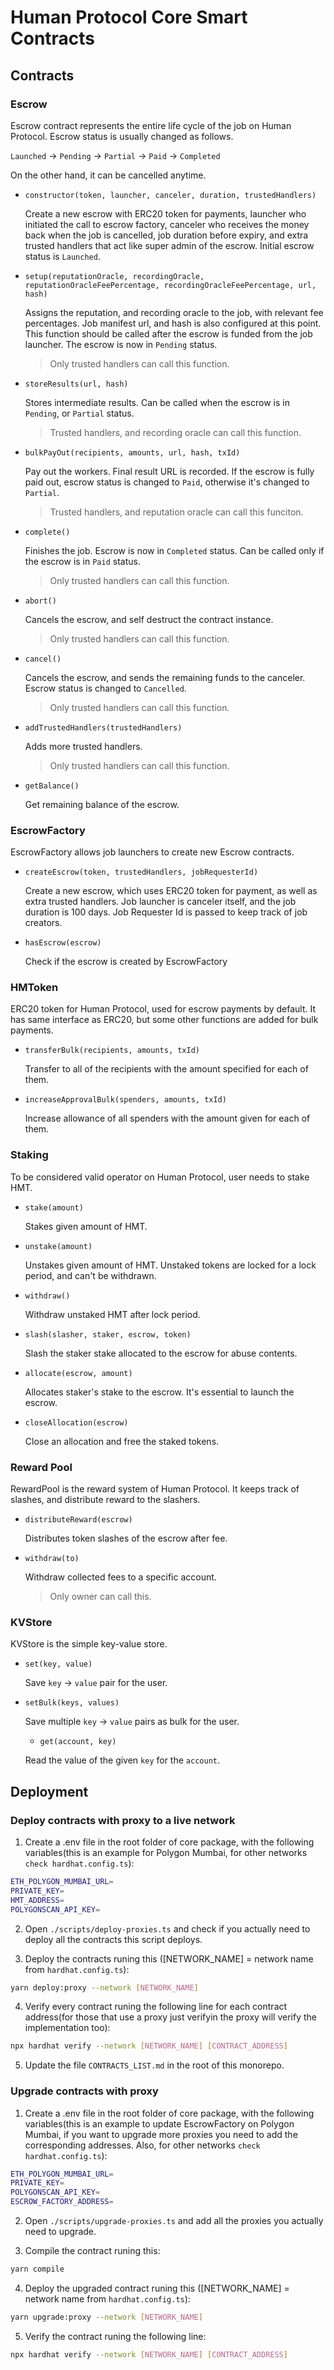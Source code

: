 # Human Protocol Core Smart Contracts

## Contracts

### Escrow

Escrow contract represents the entire life cycle of the job on Human Protocol. Escrow status is usually changed as follows.

`Launched` -> `Pending` -> `Partial` -> `Paid` -> `Completed`

On the other hand, it can be cancelled anytime.

- `constructor(token, launcher, canceler, duration, trustedHandlers)`

  Create a new escrow with ERC20 token for payments, launcher who initiated the call to escrow factory, canceler who receives the money back when the job is cancelled, job duration before expiry, and extra trusted handlers that act like super admin of the escrow. Initial escrow status is `Launched`.

- `setup(reputationOracle, recordingOracle, reputationOracleFeePercentage, recordingOracleFeePercentage, url, hash)`

  Assigns the reputation, and recording oracle to the job, with relevant fee percentages. Job manifest url, and hash is also configured at this point. This function should be called after the escrow is funded from the job launcher. The escrow is now in `Pending` status.

  > Only trusted handlers can call this function.

- `storeResults(url, hash)`

  Stores intermediate results. Can be called when the escrow is in `Pending`, or `Partial` status.

  > Trusted handlers, and recording oracle can call this function.

- `bulkPayOut(recipients, amounts, url, hash, txId)`

  Pay out the workers. Final result URL is recorded. If the escrow is fully paid out, escrow status is changed to `Paid`, otherwise it's changed to `Partial`.

  > Trusted handlers, and reputation oracle can call this funciton.

- `complete()`

  Finishes the job. Escrow is now in `Completed` status. Can be called only if the escrow is in `Paid` status.

  > Only trusted handlers can call this function.

- `abort()`

  Cancels the escrow, and self destruct the contract instance.

  > Only trusted handlers can call this function.

- `cancel()`

  Cancels the escrow, and sends the remaining funds to the canceler. Escrow status is changed to `Cancelled`.

  > Only trusted handlers can call this function.

- `addTrustedHandlers(trustedHandlers)`

  Adds more trusted handlers.

  > Only trusted handlers can call this function.

- `getBalance()`

  Get remaining balance of the escrow.

### EscrowFactory

EscrowFactory allows job launchers to create new Escrow contracts.

- `createEscrow(token, trustedHandlers, jobRequesterId)`

  Create a new escrow, which uses ERC20 token for payment, as well as extra trusted handlers. Job launcher is canceler itself, and the job duration is 100 days. Job Requester Id is passed to keep track of job creators.

- `hasEscrow(escrow)`

  Check if the escrow is created by EscrowFactory

### HMToken

ERC20 token for Human Protocol, used for escrow payments by default. It has same interface as ERC20, but some other functions are added for bulk payments.

- `transferBulk(recipients, amounts, txId)`

  Transfer to all of the recipients with the amount specified for each of them.

- `increaseApprovalBulk(spenders, amounts, txId)`

  Increase allowance of all spenders with the amount given for each of them.

### Staking

To be considered valid operator on Human Protocol, user needs to stake HMT.

- `stake(amount)`

  Stakes given amount of HMT.

- `unstake(amount)`

  Unstakes given amount of HMT. Unstaked tokens are locked for a lock period, and can't be withdrawn.

- `withdraw()`

  Withdraw unstaked HMT after lock period.

- `slash(slasher, staker, escrow, token)`

  Slash the staker stake allocated to the escrow for abuse contents.

- `allocate(escrow, amount)`

  Allocates staker's stake to the escrow. It's essential to launch the escrow.

- `closeAllocation(escrow)`

  Close an allocation and free the staked tokens.

### Reward Pool

RewardPool is the reward system of Human Protocol. It keeps track of slashes, and distribute reward to the slashers.

- `distributeReward(escrow)`

  Distributes token slashes of the escrow after fee.

- `withdraw(to)`

  Withdraw collected fees to a specific account.

  > Only owner can call this.

### KVStore

KVStore is the simple key-value store.

- `set(key, value)`

  Save `key` -> `value` pair for the user.

- `setBulk(keys, values)`

  Save multiple `key` -> `value` pairs as bulk for the user.

  - `get(account, key)`

  Read the value of the given `key` for the `account`.

## Deployment

### Deploy contracts with proxy to a live network

1. Create a .env file in the root folder of core package, with the following variables(this is an example for Polygon Mumbai, for other networks `check hardhat.config.ts`):

```bash
ETH_POLYGON_MUMBAI_URL=
PRIVATE_KEY=
HMT_ADDRESS=
POLYGONSCAN_API_KEY=
```

2. Open `./scripts/deploy-proxies.ts` and check if you actually need to deploy all the contracts this script deploys.

3. Deploy the contracts runing this ([NETWORK_NAME] = network name from `hardhat.config.ts`):

```bash
yarn deploy:proxy --network [NETWORK_NAME]
```

4. Verify every contract runing the following line for each contract address(for those that use a proxy just verifyin the proxy will verify the implementation too):

```bash
npx hardhat verify --network [NETWORK_NAME] [CONTRACT_ADDRESS]
```

5. Update the file `CONTRACTS_LIST.md` in the root of this monorepo.

### Upgrade contracts with proxy

1. Create a .env file in the root folder of core package, with the following variables(this is an example to update EscrowFactory on Polygon Mumbai, if you want to upgrade
   more proxies you need to add the corresponding addresses. Also, for other networks `check hardhat.config.ts`):

```bash
ETH_POLYGON_MUMBAI_URL=
PRIVATE_KEY=
POLYGONSCAN_API_KEY=
ESCROW_FACTORY_ADDRESS=
```

2. Open `./scripts/upgrade-proxies.ts` and add all the proxies you actually need to upgrade.

3. Compile the contract runing this:

```bash
yarn compile
```

4. Deploy the upgraded contract runing this ([NETWORK_NAME] = network name from `hardhat.config.ts`):

```bash
yarn upgrade:proxy --network [NETWORK_NAME]
```

5. Verify the contract runing the following line:

```bash
npx hardhat verify --network [NETWORK_NAME] [CONTRACT_ADDRESS]
```
